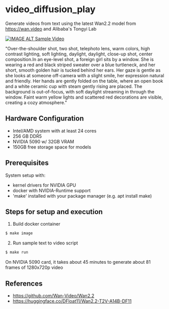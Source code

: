 # video_diffusion_play
Generate videos from text using the latest Wan2.2 model from https://wan.video and Alibaba's Tongyi Lab

[![IMAGE ALT Sample Video](https://img.youtube.com/vi/JceQY6UzGBI/0.jpg)](https://www.youtube.com/watch?v=JceQY6UzGBI)

"Over-the-shoulder shot, two shot, telephoto lens, warm colors, high contrast lighting, soft lighting, daylight, daylight, close-up shot, center composition.In an eye-level shot, a foreign girl sits by a window. She is wearing a red and black striped sweater over a blue turtleneck, and her short, smooth golden hair is tucked behind her ears. Her gaze is gentle as she looks at someone off-camera with a slight smile, her expression natural and friendly. Her hands are gently folded on the table, where an open book and a white ceramic cup with steam gently rising are placed. The background is out-of-focus, with soft daylight streaming in through the window. Faint warm yellow lights and scattered red decorations are visible, creating a cozy atmosphere."

## Hardware Configuration 
* Intel/AMD system with at least 24 cores
* 256 GB DDR5
* NVIDIA 5090 w/ 32GB VRAM
* 150GB free storage space for models

## Prerequisites 

System setup with:
* kernel drivers for NVIDIA GPU
* docker with NVIDIA-Runtime support
* 'make' installed with your package manager (e.g. apt install make)
 
## Steps for setup and execution

1. Build docker container
```bash
$ make image
```

2. Run sample text to video script
```bash
$ make run
```
On NVIDIA 5090 card, it takes about 45 minutes to generate about 81 frames of 1280x720p video

## References
* https://github.com/Wan-Video/Wan2.2
* https://huggingface.co/DFloat11/Wan2.2-T2V-A14B-DF11

